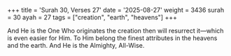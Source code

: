 +++
title = 'Surah 30, Verses 27'
date = '2025-08-27'
weight = 3436
surah = 30
ayah = 27
tags = ["creation", "earth", "heavens"]
+++

And He is the One Who originates the creation then will resurrect it—which is even easier for Him. To Him belong the finest attributes in the heavens and the earth. And He is the Almighty, All-Wise.